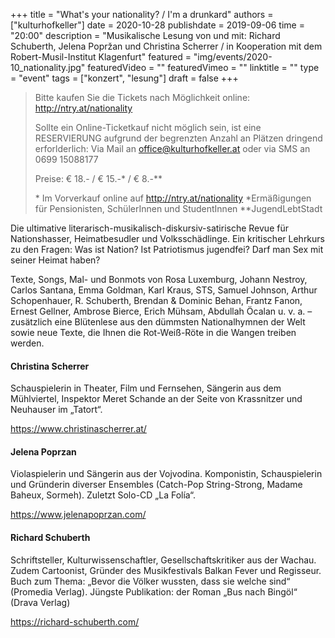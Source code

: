 +++
title = "What's your nationality? / I'm a drunkard"
authors = ["kulturhofkeller"]
date = 2020-10-28
publishdate = 2019-09-06
time = "20:00"
description = "Musikalische Lesung von und mit: Richard Schuberth, Jelena Popržan und Christina Scherrer / in Kooperation mit dem Robert-Musil-Institut Klagenfurt"
featured = "img/events/2020-10_nationality.jpg"
featuredVideo = ""
featuredVimeo = ""
linktitle = ""
type = "event"
tags = ["konzert", "lesung"]
draft = false
+++

> Bitte kaufen Sie die Tickets nach Möglichkeit online: [http://ntry.at/nationality
](http://ntry.at/nationality)
>
> Sollte ein Online-Ticketkauf nicht möglich sein, ist eine RESERVIERUNG aufgrund der begrenzten Anzahl an Plätzen dringend erforlderlich: 
Via Mail an office@kulturhofkeller.at oder via SMS an 0699 15088177  
>
> Preise: € 18.- / € 15.-\* / € 8.-\*\*
>
> \* Im Vorverkauf online auf http://ntry.at/nationality 
> \*Ermäßigungen für Pensionisten, SchülerInnen und StudentInnen \*\*JugendLebtStadt

Die ultimative literarisch-musikalisch-diskursiv-satirische Revue für Nationshasser, Heimatbesudler und Volksschädlinge. Ein kritischer Lehrkurs zu den Fragen: Was ist Nation? Ist Patriotismus jugendfei? Darf man Sex mit seiner Heimat haben?

Texte, Songs, Mal- und Bonmots von Rosa Luxemburg, Johann Nestroy, Carlos Santana, Emma Goldman, Karl Kraus, STS, Samuel Johnson, Arthur Schopenhauer, R. Schuberth, Brendan & Dominic Behan, Frantz Fanon, Ernest Gellner, Ambrose Bierce, Erich Mühsam, Abdullah Öcalan u. v. a. –  zusätzlich eine Blütenlese aus den dümmsten Nationalhymnen der Welt sowie neue Texte, die Ihnen die Rot-Weiß-Röte in die Wangen treiben werden.

#### Christina Scherrer

Schauspielerin in Theater, Film und Fernsehen, Sängerin aus dem Mühlviertel, Inspektor Meret Schande an der Seite von Krassnitzer und Neuhauser im „Tatort“.

https://www.christinascherrer.at/

#### Jelena Poprzan

Violaspielerin und Sängerin aus der Vojvodina. Komponistin, Schauspielerin und Gründerin diverser Ensembles (Catch-Pop String-Strong, Madame Baheux, Sormeh). Zuletzt Solo-CD „La Folía“.

https://www.jelenapoprzan.com/

#### Richard Schuberth

Schriftsteller, Kulturwissenschaftler, Gesellschaftskritiker aus der Wachau. Zudem Cartoonist, Gründer des Musikfestivals Balkan Fever und Regisseur. Buch zum Thema: „Bevor die Völker wussten, dass sie welche sind“ (Promedia Verlag). Jüngste Publikation: der Roman „Bus nach Bingöl“ (Drava Verlag)

https://richard-schuberth.com/